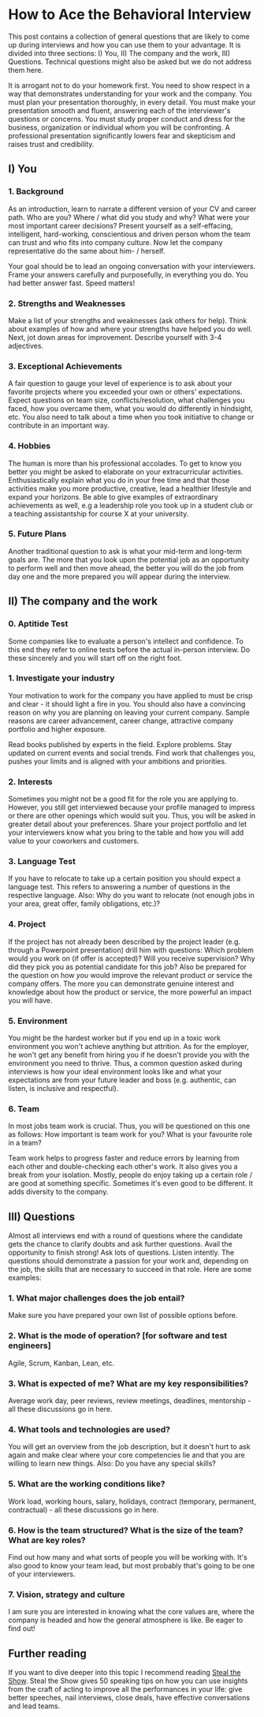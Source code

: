 # How to Ace the Behavioral Interview

This post contains a collection of general questions that are likely to come up during interviews and how you can use them to your advantage. It is divided into three sections: I) You, II) The company and the work, III) Questions. Technical questions might also be asked but we do not address them here.

It is arrogant not to do your homework first. You need to show respect in a way that demonstrates understanding for your work and the company. You must plan your presentation thoroughly, in every detail. You must make your presentation smooth and fluent, answering each of the interviewer's questions or concerns. You must study proper conduct and dress for the business, organization or individual whom you will be confronting. A professional presentation significantly lowers fear and skepticism and raises trust and credibility.

## I) You
### 1. Background
As an introduction, learn to narrate a different version of your CV and career path. Who are you? Where / what did you study and why? What were your most important career decisions? Present yourself as a self-effacing, intelligent, hard-working, conscientious and driven person whom the team can trust and who fits into company culture. Now let the company representative do the same about him- / herself.

Your goal should be to lead an ongoing conversation with your interviewers. Frame your answers carefully and purposefully, in everything you do. You had better answer fast. Speed matters!
### 2. Strengths and Weaknesses
Make a list of your strengths and weaknesses (ask others for help). Think about examples of how and where your strengths have helped you do well. Next, jot down areas for improvement. Describe yourself with 3-4 adjectives.
### 3. Exceptional Achievements
A fair question to gauge your level of experience is to ask about your favorite projects where you exceeded your own or others' expectations. Expect questions on team size, conflicts/resolution, what challenges you faced, how you overcame them, what you would do differently in hindsight, etc. You also need to talk about a time when you took initiative to change or contribute in an important way.
### 4. Hobbies
The human is more than his professional accolades. To get to know you better you might be asked to elaborate on your extracurricular activities. Enthusiastically explain what you do in your free time and that those activities make you more productive, creative, lead a healthier lifestyle and expand your horizons. Be able to give examples of extraordinary achievements as well, e.g a leadership role you took up in a student club or a teaching assistantship for course X at your university.
### 5. Future Plans
Another traditional question to ask is what your mid-term and long-term goals are. The more that you look upon the potential job as an opportunity to perform well and then move ahead, the better you will do the job from day one and the more prepared you will appear during the interview.
## II) The company and the work
### 0. Aptitide Test
Some companies like to evaluate a person's intellect and confidence. To this end they refer to online tests before the actual in-person interview. Do these sincerely and you will start off on the right foot.
### 1. Investigate your industry
Your motivation to work for the company you have applied to must be crisp and clear - it should light a fire in you. You should also have a convincing reason on why you are planning on leaving your current company. Sample reasons are career advancement, career change, attractive company portfolio and higher exposure.

Read books published by experts in the field. Explore problems. Stay updated on current events and social trends. Find work that challenges you, pushes your limits and is aligned with your ambitions and priorities.
### 2. Interests
Sometimes you might not be a good fit for the role you are applying to. However, you still get interviewed because your profile managed to impress or there are other openings which would suit you. Thus, you will be asked in greater detail about your preferences. Share your project portfolio and let your interviewers know what you bring to the table and how you will add value to your coworkers and customers. 
### 3. Language Test
If you have to relocate to take up a certain position you should expect a language test. This refers to answering a number of questions in the respective language. Also: Why do you want to relocate (not enough jobs in your area, great offer, family obligations, etc.)?
### 4. Project
If the project has not already been described by the project leader (e.g. through a Powerpoint presentation) drill him with questions: Which problem would you work on (if offer is accepted)? Will you receive supervision? Why did they pick you as potential candidate for this job? Also be prepared for the question on how *you* would improve the relevant product or service the company offers. The more you can demonstrate genuine interest and knowledge about how the product or service, the more powerful an impact you will have.
### 5. Environment
You might be the hardest worker but if you end up in a toxic work environment you won't achieve anything but attrition. As for the employer, he won't get any benefit from hiring you if he doesn't provide you with the environment you need to thrive. Thus, a common question asked during interviews is how your ideal environment looks like and what your expectations are from your future leader and boss (e.g. authentic, can listen, is inclusive and respectful).
### 6. Team
In most jobs team work is crucial. Thus, you will be questioned on this one as follows: How important is team work for you? What is your favourite role in a team?

Team work helps to progress faster and reduce errors by learning from each other and double-checking each other's work. It also gives you a break from your isolation. Mostly, people do enjoy taking up a certain role / are good at something specific. Sometimes it's even good to be different. It adds diversity to the company.


## III) Questions
Almost all interviews end with a round of questions where the candidate gets the chance to clarify doubts and ask further questions. Avail the opportunity to finish strong! Ask lots of questions. Listen intently. The questions should demonstrate a passion for your work and, depending on the job, the skills that are necessary to succeed in that role. Here are some examples:
### 1. What major challenges does the job entail? 
Make sure you have prepared your own list of possible options before.
### 2. What is the mode of operation? [for software and test engineers]
Agile, Scrum, Kanban, Lean, etc.
### 3. What is expected of me? What are my key responsibilities?
Average work day, peer reviews, review meetings, deadlines, mentorship - all these discussions go in here.
### 4. What tools and technologies are used?
You will get an overview from the job description, but it doesn't hurt to ask again and make clear where your core competencies lie and that you are willing to learn new things. Also: Do you have any special skills?
### 5. What are the working conditions like?
Work load, working hours, salary, holidays, contract (temporary, permanent, contractual) - all these discussions go in here.
### 6. How is the team structured? What is the size of the team? What are key roles?
Find out how many and what sorts of people you will be working with. It's also good to know your team lead, but most probably that's going to be one of your interviewers.
### 7. Vision, strategy and culture
I am sure you are interested in knowing what the core values are, where the company is headed and how the general atmosphere is like. Be eager to find out!

## Further reading
If you want to dive deeper into this topic I recommend reading [Steal the Show](https://www.amazon.com/-/de/dp/0544800842/ref=sr_1_1?__mk_de_DE=%C3%85M%C3%85%C5%BD%C3%95%C3%91&dchild=1&keywords=steal+the+show&qid=1616074132&s=books&sr=1-1). Steal the Show gives 50 speaking tips on how you can use insights from the craft of acting to improve all the performances in your life: give better speeches, nail interviews, close deals, have effective conversations and lead teams.
